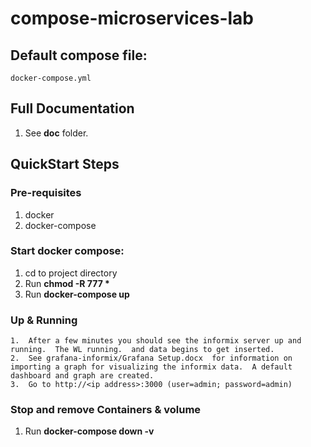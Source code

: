 # compose-microservices-lab

## Default compose file:
    docker-compose.yml

## Full Documentation
1.  See __doc__ folder.


## QuickStart Steps

### Pre-requisites
1.  docker
2.  docker-compose

### Start docker compose:
1.  cd to project directory 
2.  Run __chmod -R 777  *__
3.  Run __docker-compose up__


### Up & Running 
    1.  After a few minutes you should see the informix server up and running.  The WL running.  and data begins to get inserted.
    2.  See grafana-informix/Grafana Setup.docx  for information on importing a graph for visualizing the informix data.  A default dashboard and graph are created.
    3.  Go to http://<ip address>:3000 (user=admin; password=admin)

### Stop and remove Containers & volume
1. Run __docker-compose down -v__  


